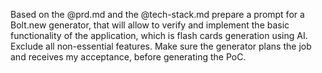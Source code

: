 Based on the @prd.md  and the @tech-stack.md  prepare a prompt for a Bolt.new generator, that will allow to verify and implement the basic functionality of the application, which is flash cards generation using AI. Exclude all non-essential features. Make sure the generator plans the job and receives my acceptance, before generating the PoC.